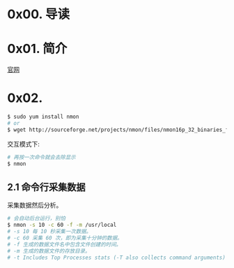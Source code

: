 # 0x00. 导读

# 0x01. 简介

[官网](https://nmon.sourceforge.io/pmwiki.php)

# 0x02.

```bash
$ sudo yum install nmon
# or
$ wget http://sourceforge.net/projects/nmon/files/nmon16p_32_binaries_feb_2024.tar.gz
```

交互模式下:
```bash
# 再按一次命令就会去除显示
$ nmon

```

## 2.1 命令行采集数据

采集数据然后分析。

```bash
# 会自动后台运行，别怕
$ nmon -s 10 -c 60 -f -m /usr/local
# -s 10 每 10 秒采集一次数据。
# -c 60 采集 60 次，即为采集十分钟的数据。
# -f 生成的数据文件名中包含文件创建的时间。
# -m 生成的数据文件的存放目录。
# -t Includes Top Processes stats (-T also collects command arguments)
```